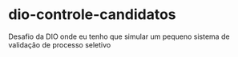 # dio-controle-candidatos
Desafio da DIO onde eu tenho que simular um pequeno sistema de validação de processo seletivo
